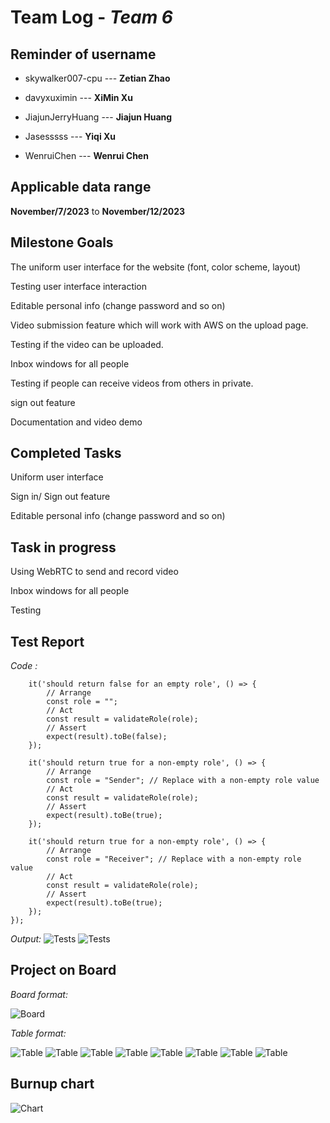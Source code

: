 # Team Log - _Team 6_

## Reminder of username 
* skywalker007-cpu --- **Zetian Zhao**

* davyxuximin --- **XiMin Xu**

* JiajunJerryHuang --- **Jiajun Huang**

* Jasesssss --- **Yiqi Xu**

* WenruiChen --- **Wenrui Chen**

## Applicable data range
**November/7/2023** to **November/12/2023**

## Milestone Goals
The uniform user interface for the website (font, color scheme, layout)

Testing user interface interaction

Editable personal info (change password and so on) 

Video submission feature which will work with AWS on the upload page.

Testing if the video can be uploaded. 

Inbox windows for all people

Testing if people can receive videos from others in private.

sign out feature

Documentation and video demo


## Completed Tasks 
Uniform user interface

Sign in/ Sign out feature

Editable personal info (change password and so on) 

## Task in progress

Using WebRTC to send and record video

Inbox windows for all people

Testing

## Test Report
*Code :*
```describe('validateRole', () => {
    it('should return false for an empty role', () => {
        // Arrange
        const role = "";
        // Act
        const result = validateRole(role);
        // Assert
        expect(result).toBe(false);
    });

    it('should return true for a non-empty role', () => {
        // Arrange
        const role = "Sender"; // Replace with a non-empty role value
        // Act
        const result = validateRole(role);
        // Assert
        expect(result).toBe(true);
    });

    it('should return true for a non-empty role', () => {
        // Arrange
        const role = "Receiver"; // Replace with a non-empty role value
        // Act
        const result = validateRole(role);
        // Assert
        expect(result).toBe(true);
    });
});
```
*Output:*
![Tests](test1.jpg)
![Tests](test2.jpg)

## Project on Board
*Board format:*

![Board](Board.png)

*Table format:*

![Table](Table1.png)
![Table](Table2.png)
![Table](Table3.png)
![Table](Table4.png)
![Table](Table5.png)
![Table](Table6.png)
![Table](Table7.png)
![Table](Table8.png)

## Burnup chart
![Chart](Chart.png)
